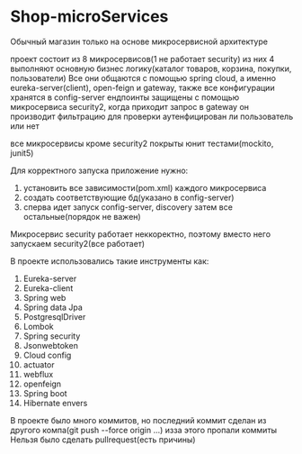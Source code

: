 # Shop-microServices

Обычный магазин только на основе микросервисной архитектуре

проект состоит из 8 микросервисов(1 не работает security)
из них 4 выполняют основную бизнес логику(каталог товаров, корзина, покупки, пользователи)
Все они общаются с помощью spring cloud, а именно eureka-server(client), open-feign и gateway, также все конфигурации хранятся в config-server
ендпоинты защищены с помощью микросервиса security2, когда приходит запрос в gateway он производит фильтрацию для проверки аутенфицирован ли пользователь или нет

все микросервисы кроме security2 покрыты юнит тестами(mockito, junit5)

Для корректного запуска приложение нужно:
1) установить все зависимости(pom.xml) каждого микросервиса
2) создать соответствующие бд(указано в config-server)
3) сперва идет запуск config-server, discovery затем все остальные(порядок не важен)


Микросервис security работает неккоректно, поэтому вместо него запускаем security2(все работает)

В проекте использовались такие инструменты как:
1) Eureka-server
2) Eureka-client
3) Spring web
4) Spring data Jpa
5) PostgresqlDriver
6) Lombok
7) Spring security
8) Jsonwebtoken
9) Cloud config
10) actuator
11) webflux
12) openfeign
13) Spring boot
14) Hibernate envers

В проекте было много коммитов, но последний коммит сделан из другого компа(git push --force origin ...) изза этого пропали коммиты
Нельзя было сделать pullrequest(есть причины)
